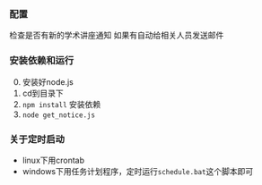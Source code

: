 ### 配置
检查是否有新的学术讲座通知
如果有自动给相关人员发送邮件

### 安装依赖和运行
0. 安装好node.js
1. cd到目录下
2. `npm install`   安装依赖
3. `node get_notice.js`

### 关于定时启动
- linux下用crontab
- windows下用任务计划程序，定时运行`schedule.bat`这个脚本即可

